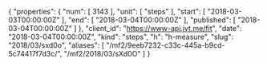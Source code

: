 {
  "properties": {
    "num": [
      3143
    ],
    "unit": [
      "steps"
    ],
    "start": [
      "2018-03-03T00:00:00Z"
    ],
    "end": [
      "2018-03-04T00:00:00Z"
    ],
    "published": [
      "2018-03-04T00:00:00Z"
    ]
  },
  "client_id": "https://www-api.jvt.me/fit",
  "date": "2018-03-04T00:00:00Z",
  "kind": "steps",
  "h": "h-measure",
  "slug": "2018/03/sxd0o",
  "aliases": [
    "/mf2/9eeb7232-c33c-445a-b9cd-5c74417f7d3c/",
    "/mf2/2018/03/sXd0O"
  ]
}
